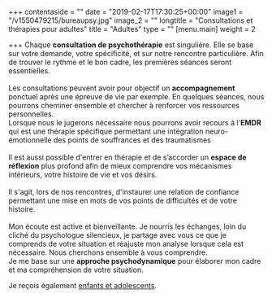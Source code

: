 +++
contentaside = ""
date = "2019-02-17T17:30:25+00:00"
image1 = "/v1550479215/bureaupsy.jpg"
image_2 = ""
longtitle = "Consultations et thérapies pour adultes"
title = "Adultes"
type = ""
[menu.main]
weight = 2

+++
Chaque **consultation de psychothérapie** est singulière. Elle se base sur votre demande, votre spécificité, et sur notre rencontre particulière. Afin de trouver le rythme et le bon cadre, les premières séances seront essentielles.   
 ​  
 Les consultations peuvent avoir pour objectif un **accompagnement** ponctuel après une épreuve de vie par exemple. En quelques séances, nous pourrons cheminer ensemble et chercher à renforcer vos ressources personnelles.   
 Lorsque nous le jugerons nécessaire nous pourrons avoir recours à l'**EMDR** qui est une thérapie spécifique permettant une intégration neuro-émotionnelle des points de souffrances et des traumatismes  
 ​  
 Il est aussi possible d'entrer en thérapie et de s’accorder un **espace de réflexion** plus profond afin de mieux comprendre vos mécanismes intérieurs, votre histoire de vie et vos désirs.   
 ​  
 Il s'agit, lors de nos rencontres, d'instaurer une relation de confiance permettant une mise en mots de vos points de difficultés et de votre histoire.  
 ​  
 Mon écoute est active et bienveillante. Je nourris les échanges, loin du cliché du psychologue silencieux, je partage avec vous ce que je comprends de votre situation et réajuste mon analyse lorsque cela est nécessaire. Nous cherchons ensemble à vous comprendre.  
 Je me base sur une **approche psychodynamique** pour élaborer mon cadre et ma compréhension de votre situation.  
  
 Je reçois également [enfants et adolescents]().